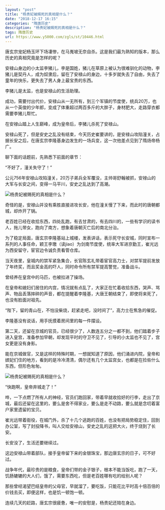 ```yaml
---
layout: "post"
title: "杨贵妃被赐死的真相是什么？"
date: "2018-12-17 16:15"
categories: "隋唐历史"
description: "杨贵妃被赐死的真相是什么？"
tags: 隋唐历史
url: https://www.y5000.com/zgls/st/10446.html
---
```






唐玄宗宠妃杨玉环下场凄惨，在马嵬坡无奈自杀。这是我们最为熟知的版本，那么历史的真相究竟是怎样的呢？

安禄山身边的小太监李猪儿，李是国姓，猪儿在草原上被认为很难驯化的动物，李猪儿是契丹人，成为奴隶后，留在了安禄山的身边，十多岁就失去了自由，失去了童年的快乐，更失去了男人身上最宝贵的东西。

李猪儿是太监，也是安禄山的生活助理。

成功，需要付出代价，安禄山从一无所有，到三个军镇的节度使，统兵20万，也从一个英俊的少年郎，变成了体重超过两百多斤的大胖子，身材肥大，走路穿衣都需要李猪儿帮忙。

在安禄山踏上人生巅峰，成为皇帝后，李猪儿杀死了安禄山。

安禄山死了，但是安史之乱没有结束，今天历史崔要讲的，是安禄山攻陷潼关，占据长安之后，在唐玄宗李隆基身边发生的一场兵变，这一次他差点见到了隋炀帝杨广。

聊下面的话题前，先熟悉下前面的章节：

“不好了，潼关失守了！”

公元756年安禄山攻陷潼关，20万子弟兵全军覆没，主帅哥舒翰被抓，安禄山的大军与长安之间，变得一马平川，安史之乱达到了高潮。

![杨贵妃被赐死的真相是什么？](/uploads/allimg/170113/6-1F11310091T49.JPG)

奇怪的是，安禄山并没有乘胜直接进攻长安，他在潼关慢了下来，而此时的唐朝都城，却炸开了锅。

老百姓已经在收拾东西，四处乱跑，有去甘肃的，有去四川的，一些有学识的读书人，拖儿带女，跑向了南方，想象着唐朝灭亡后的南北分治。

为了稳定局面，唐玄宗李隆基站上城楼，发表讲话，表示死守长安城，同时宣布一系列的人事任命，颖王李璬（读jiao）为剑南节度使，统率大军进京勤王，崔光远为西安留守，宦官边令诚负责看管仓库。

当天夜里，皇城内的禁军紧急集合，长官陈玄礼带着宦官高力士，对禁军提前发放了年终奖，而且奖金高的吓人，同时命令所有禁军提高警觉，准备战斗。

曾经养在皇宫中的马匹，也被拉进了操场。

在皇帝和媳妇们居住的内宫，情况就有点乱了，大家正在忙着收拾东西，哭声、骂声、物品丢落摔碎的声音，都在提醒着李隆基，大唐王朝结束了，即使将来死了，也没有脸面对祖先。

“陛下，留的青山在，不怕没柴烧，赶紧走吧，没时间了”，高力士在焦急的催促。

李隆基没有说话，用手抚摸着房间里的每一件摆设。

第二天，还留在京城的官员，已经很少了，人数连五分之一都不到，他们踏着步子进入皇宫，准备参加早朝，却发现平时的守卫不见了，引导的小太监也不见了，宫女更是没有身影。

能在京城做官，又是这样的特殊时期，一想就知道了原因，他们涌进内院，皇帝和嫔妃们住的地方，看到的是冷冷清清，偶尔还有几个太监宫女，也都是在捡些什么东西，但形色匆匆。

![杨贵妃被赐死的真相是什么？](/uploads/allimg/170113/6-1F113100953619.JPG)

“快跑啊，皇帝弃城走了！”

哗，一下点燃了所有人的神经，官员们跑回家，带着早就收拾好的行李，走出了京城，最后还留在这里的，要么是舍不得家业，要么是走不动路，要么就是念叨着富户家里遗留的宝贝。

崔光远带着衙役，在城门外，杀了十几个逃跑的百姓，也没有把局势稳定住，回到办公室，写了封投降书，叫人交给安禄山，安史之乱的这把大火，终于烧到了长安。

长安没了，生活还要继续过。

这边安禄山带着部队，接手皇帝留下来的金银珠宝，那边唐玄宗的日子，可不好过。

战争年代，最珍贵的是粮食，皇帝们带的金子银子，根本不能当饭吃，跑了一天，饥肠辘辘的大人们，饿了，需要东西吃，但是老百姓哪有吃的给别人呢？

那些曾经渴望巴结皇帝的父母官，早就溜了，要吃饭，只能花比平时高十倍百倍的价钱去买，即便这样，也是饥一顿饱一顿。

连续几天的赶路，唐玄宗很疲惫，唯一的安慰是，杨贵妃还陪在身边。
